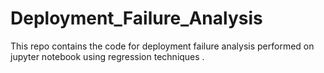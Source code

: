 # Deployment_Failure_Analysis
This repo contains the code for deployment failure analysis performed on jupyter notebook using regression techniques . 
